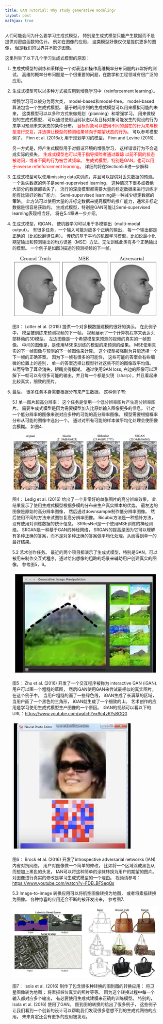 ```yaml
---
title: GAN Tutorial: Why study generative modeling?
layout: post
mathjax: true
---
```


人们可能会问为什么要学习生成式模型， 特别是生成式模型只能产生数据而不是提供对密度函数的估计。 
例如在图像的应用， 这类模型好像仅仅是提供更多的图像， 但是我们的世界并不缺少图像。

这里列举了以下几个学习生成式模型的原因：
1. 生成式模型的训练和采样是一个对表达和操作高维概率分布问题的非常好的测试。 高维的概率分布问题是一个很重要的问题，在数学和工程领域有很广泛的应用。 
2. 生成式模型可以以多种方式被应用到增强学习中（reinforcement learning）。 

   增强学习可以被分为两大类， model-based和model-free。
   model-based算法包含一个生成式模型。 基于时间序列的生成式模型可以用来模拟可能的未来， 这类模型可以以多种方式来做规划（planning）和增强学习。
   用来做规划的生成式模型， 可以通过使用当前状态以及目标对象可能发生的假设的行为来学习预测未来状态的条件分布。
   <span style="color:red">目标对象可以使用不同的潜在的行为来与模型进行交互，并选择让模型的预测结果倾向于期望状态的行为。</span>
   可以参考模型例子， Finn et al. (2016a); 用于规划学习的模型， Finn and Levine (2016).

   另一方式是，将产生式模型用于对假设环境的增强学习， 这样错误行为不会造成实际的损失。
   <span style="color:red">生成式模型也可以用于指导探险者通过跟踪 以前不同的状态被访问，或者不同的行为被尝试频率。
   生成式模型，特别是GAN，也可以用于inverse refinforcement learning。 </span>
   详细的将在Section5.6进一步解释

3. 生成式模型可以使用missing data来训练，并且可以提供对丢失数据的预测。 一个丢失数据的例子是semi-supervised learning， 这种情况下很多或者绝大部分的数据都丢失了。 流行的深度模型都需要大量的标定数据来进行训练才能有比较好的推广能力。 Semi-supervised learning是一种减少标定数据的策略。 此方法可以使用大量的非标定数据来提高模型的推广能力，通常非标定数据是很容易获取的。 生成式模型，特别是GAN可能让Semi-supervised learning表现相当好。 将在5.4章进一步介绍。

4. 生成式模型，和GAN， 使机器学习可以用于多模输出（multi-modal output）。 有很多任务，一个输入可能对应多个正确的输出， 每一个输出都是正确的（比如说翻译任务）。 传统的基于平均的机器学习模型，比如说最小化期望输出和预测输出的均方误差（MSE）方法，无法训练此类有多个正确输出的模型。 一个例子是如图3描述的预测视频的下一帧。

   ![Figure 3](/images/201704/28/fig03.png)
   
   图3： Lotter et al. (2015) 提供一个对多模数据建模的很好的演示。 在此例子中， 模型被训练来预测视频的下一帧。 视频展示了一个计算机程序来表达头部移动的3D模型。 左边图像是一个希望模型来预测的视频的真实的一帧图像。 中间的图像是，是使用MSE来训练的模型的来预测的结果。 MSE使用真实的下一帧图像与预测的下一帧图像来计算。 这个模型被强制为只能选择一个下一帧的正确答案。 因为下一帧有很多的可能性， 这些可能的答案会有些细微的位置上的差别， 单一的答案选择让模型针对这些不同的图像取平均值。 从而导致了耳朵消失，眼睛变得模糊。 通过使用GAN loss, 右边的图像可以理解下一帧可以有很多可能的输出，并且每一个都是尖锐（sharp），并且看起来比较真实，细致的图片。 

5. 最后， 很多任务本身需要根据分布来产生数据。 这种例子有:

   5.1 单一图片超高分辨率： 这个任务是使用一个低分辨率图片产生高分辨率图片。 需要生成式模型是因为需要模型加入比原始输入图像更多的信息。 针对一个低分辨率的图像来说对应多种的可能的高分辨率图像。 模型需要根据概率分布从可能的图像中选出一个。 通过对所有可能的样本做平均化处理会使图像变模糊。 如图4.

      ![Figure 4](/images/201704/28/fig04.png)
      
      图4： Ledig et al. (2016) 给出了一个非常好的单张图片的高分辨率效果， 此结果显示了使用生成式模型根据多模的分布来生产真实样本的优势。 最左边的图像是原始的高分辨率图像， 然后通过downsample制作低分辨率图像。 然后使用不同的方法来试图恢复高分辨率图像。 Bicubic方法是一种插补方法，没有使用对训练数据的统计信息。 SRResNet是一个使用MSE训练的神经网络。 SRGAN是一种基于GAN的神经网络， SRGAN的提高是因为它可以理解有多种正确的答案，而不是对多种正确的答案做平均化处理，从而得到单一的最好结果。
  
   5.2 艺术创作任务。 最近的两个项目都演示了生成式模型，特别是GAN，可以被用来制作交互式程序，通过给出想像的粗略的场景来辅助用户创建真实的图像。 参考图5，6。
  
      ![Figure 5](/images/201704/28/fig05.jpg)
      
      图5： Zhu et al. (2016) 开发了一个交互程序被称为 interactive GAN (iGAN). 用户可以画一个粗糙的草图， 然后iGAN使用GAN来尝试最相似的真实图片。 在这个例子中， 当用户粗糙的画了一些绿色线， iGAN生成了长满草的区域， 当用户画了一个黑色的三角形， iGAN就生成了一个细致的山。 艺术创作的应用是学习使用生成式模型生产图像的一个原因。 iGAN的视频可以看以下的URL：https://www.youtube.com/watch?v=9c4z6YsBGQ0
      
      ![Figure 6](/images/201704/28/fig06.jpg)
      
      图6： Brock et al. (2016) 开发了introspective adversarial networks (IAN) 内省对抗网络。 用户对图像做一个简单的修改， 比如将一个区域涂成黑色从而想加上黑色的头发， IAN可以将这种简单的涂抹转换为用户的期望的图片。 对图像进行真实的修改是学习生成式模型的一个理由。 视频请参考：https://www.youtube.com/watch?v=FDELBFSeqQs
  
   5.3 Image-to-image 转换应用可以将航空图像转换为地图， 或者将素描转换为图像。 各种惊喜的应用还会不断的被开发出来， 参考图7.
      
      ![Figure 7](/images/201704/28/fig07.jpg)
      
      图7： Isola et al. (2016) 制作了包含很多种转换的图到图的转换应用： 将卫星图像转为地图； 将素描桩位真实的照片等等。 因为这个转换过程中每一个输入都对应多个输出， 有必要使用生成式建模来正确的训练模型。 特别的， Isola et al. (2016) 使用了GAN。 图到图的转换的给出了很多例子， 这些例子让我们看到一个创新的设计可以帮助我们发现很多意想不到的生成式网络的应用。 未来肯定还会有更多的应用被发现。
